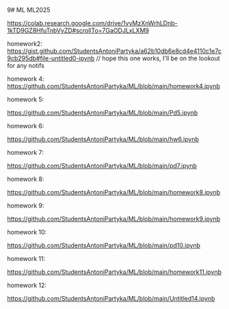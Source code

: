 9# ML
ML2025

https://colab.research.google.com/drive/1vyMzXnWrhLDnb-1kTD9GZ8HfuTnbVyZD#scrollTo=7GaODJLxLXM9


homework2: https://gist.github.com/StudentsAntoniPartyka/a62b10db6e8cd4e4110c1e7c9cb295db#file-untitled0-ipynb // hope this one works, I'll be on the lookout for any notifs

homework 4: https://github.com/StudentsAntoniPartyka/ML/blob/main/homework4.ipynb

homework 5:

https://github.com/StudentsAntoniPartyka/ML/blob/main/Pd5.ipynb

homework 6:

https://github.com/StudentsAntoniPartyka/ML/blob/main/hw6.ipynb

homework 7:

https://github.com/StudentsAntoniPartyka/ML/blob/main/pd7.ipynb

homework 8:

https://github.com/StudentsAntoniPartyka/ML/blob/main/homework8.ipynb

homework 9:

https://github.com/StudentsAntoniPartyka/ML/blob/main/homework9.ipynb

homework 10:

https://github.com/StudentsAntoniPartyka/ML/blob/main/pd10.ipynb

homework 11:

https://github.com/StudentsAntoniPartyka/ML/blob/main/homework11.ipynb

homework 12:

https://github.com/StudentsAntoniPartyka/ML/blob/main/Untitled14.ipynb